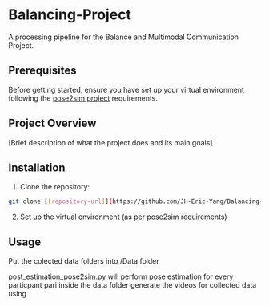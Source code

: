 # Balancing-Project

A processing pipeline for the Balance and Multimodal Communication Project.

## Prerequisites

Before getting started, ensure you have set up your virtual environment following the [pose2sim project](https://github.com/perfanalytics/pose2sim) requirements.

## Project Overview

[Brief description of what the project does and its main goals]

## Installation

1. Clone the repository:
```bash
git clone [[repository-url]](https://github.com/JH-Eric-Yang/Balancing-Project.git)
```

2. Set up the virtual environment (as per pose2sim requirements)

## Usage

Put the colected data folders into /Data folder

post_estimation_pose2sim.py will perform pose estimation for every particpant pari inside the data folder
generate the videos for collected data using 
